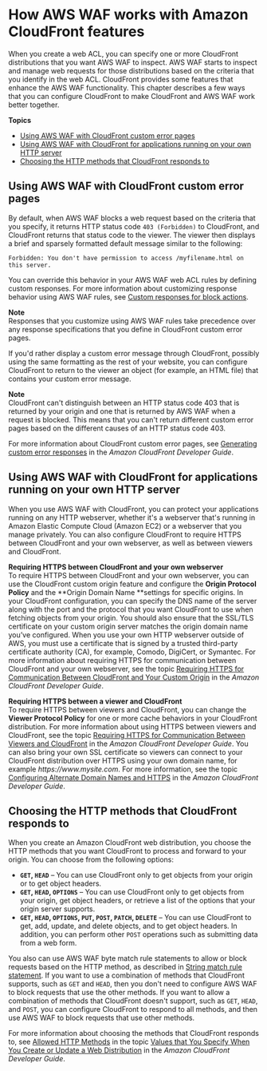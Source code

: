 # How AWS WAF works with Amazon CloudFront features<a name="cloudfront-features"></a>

When you create a web ACL, you can specify one or more CloudFront distributions that you want AWS WAF to inspect\. AWS WAF starts to inspect and manage web requests for those distributions based on the criteria that you identify in the web ACL\. CloudFront provides some features that enhance the AWS WAF functionality\. This chapter describes a few ways that you can configure CloudFront to make CloudFront and AWS WAF work better together\.

**Topics**
+ [Using AWS WAF with CloudFront custom error pages](#cloudfront-features-custom-error-pages)
+ [Using AWS WAF with CloudFront for applications running on your own HTTP server](#cloudfront-features-your-own-http-server)
+ [Choosing the HTTP methods that CloudFront responds to](#cloudfront-features-allowed-http-methods)

## Using AWS WAF with CloudFront custom error pages<a name="cloudfront-features-custom-error-pages"></a>

By default, when AWS WAF blocks a web request based on the criteria that you specify, it returns HTTP status code `403 (Forbidden)` to CloudFront, and CloudFront returns that status code to the viewer\. The viewer then displays a brief and sparsely formatted default message similar to the following:

```
Forbidden: You don't have permission to access /myfilename.html on this server.
```

You can override this behavior in your AWS WAF web ACL rules by defining custom responses\. For more information about customizing response behavior using AWS WAF rules, see [Custom responses for block actions](customizing-the-response-for-blocked-requests.md)\.

**Note**  
Responses that you customize using AWS WAF rules take precedence over any response specifications that you define in CloudFront custom error pages\. 

If you'd rather display a custom error message through CloudFront, possibly using the same formatting as the rest of your website, you can configure CloudFront to return to the viewer an object \(for example, an HTML file\) that contains your custom error message\. 

**Note**  
CloudFront can't distinguish between an HTTP status code 403 that is returned by your origin and one that is returned by AWS WAF when a request is blocked\. This means that you can't return different custom error pages based on the different causes of an HTTP status code 403\. 

For more information about CloudFront custom error pages, see [Generating custom error responses](https://docs.aws.amazon.com/AmazonCloudFront/latest/DeveloperGuide/GeneratingCustomErrorResponses.html) in the *Amazon CloudFront Developer Guide*\.

## Using AWS WAF with CloudFront for applications running on your own HTTP server<a name="cloudfront-features-your-own-http-server"></a>

When you use AWS WAF with CloudFront, you can protect your applications running on any HTTP webserver, whether it's a webserver that's running in Amazon Elastic Compute Cloud \(Amazon EC2\) or a webserver that you manage privately\. You can also configure CloudFront to require HTTPS between CloudFront and your own webserver, as well as between viewers and CloudFront\.

**Requiring HTTPS between CloudFront and your own webserver**  
To require HTTPS between CloudFront and your own webserver, you can use the CloudFront custom origin feature and configure the **Origin Protocol Policy** and the **Origin Domain Name **settings for specific origins\. In your CloudFront configuration, you can specify the DNS name of the server along with the port and the protocol that you want CloudFront to use when fetching objects from your origin\. You should also ensure that the SSL/TLS certificate on your custom origin server matches the origin domain name you’ve configured\. When you use your own HTTP webserver outside of AWS, you must use a certificate that is signed by a trusted third\-party certificate authority \(CA\), for example, Comodo, DigiCert, or Symantec\. For more information about requiring HTTPS for communication between CloudFront and your own webserver, see the topic [Requiring HTTPS for Communication Between CloudFront and Your Custom Origin](https://docs.aws.amazon.com/AmazonCloudFront/latest/DeveloperGuide/using-https-cloudfront-to-custom-origin.html) in the *Amazon CloudFront Developer Guide*\.

**Requiring HTTPS between a viewer and CloudFront**  
To require HTTPS between viewers and CloudFront, you can change the **Viewer Protocol Policy** for one or more cache behaviors in your CloudFront distribution\. For more information about using HTTPS between viewers and CloudFront, see the topic [Requiring HTTPS for Communication Between Viewers and CloudFront](https://docs.aws.amazon.com/AmazonCloudFront/latest/DeveloperGuide/using-https-viewers-to-cloudfront.html) in the *Amazon CloudFront Developer Guide*\. You can also bring your own SSL certificate so viewers can connect to your CloudFront distribution over HTTPS using your own domain name, for example *https://www\.mysite\.com*\. For more information, see the topic [Configuring Alternate Domain Names and HTTPS](https://docs.aws.amazon.com/AmazonCloudFront/latest/DeveloperGuide/cnames-and-https-procedures.html) in the *Amazon CloudFront Developer Guide*\.

## Choosing the HTTP methods that CloudFront responds to<a name="cloudfront-features-allowed-http-methods"></a>

When you create an Amazon CloudFront web distribution, you choose the HTTP methods that you want CloudFront to process and forward to your origin\. You can choose from the following options:
+ **`GET`, `HEAD`** – You can use CloudFront only to get objects from your origin or to get object headers\.
+ **`GET`, `HEAD`, `OPTIONS`** – You can use CloudFront only to get objects from your origin, get object headers, or retrieve a list of the options that your origin server supports\.
+ **`GET`, `HEAD`, `OPTIONS`, `PUT`, `POST`, `PATCH`, `DELETE`** – You can use CloudFront to get, add, update, and delete objects, and to get object headers\. In addition, you can perform other `POST` operations such as submitting data from a web form\. 

You also can use AWS WAF byte match rule statements to allow or block requests based on the HTTP method, as described in [String match rule statement](waf-rule-statement-type-string-match.md)\. If you want to use a combination of methods that CloudFront supports, such as `GET` and `HEAD`, then you don't need to configure AWS WAF to block requests that use the other methods\. If you want to allow a combination of methods that CloudFront doesn't support, such as `GET`, `HEAD`, and `POST`, you can configure CloudFront to respond to all methods, and then use AWS WAF to block requests that use other methods\.

For more information about choosing the methods that CloudFront responds to, see [Allowed HTTP Methods](https://docs.aws.amazon.com/AmazonCloudFront/latest/DeveloperGuide/distribution-web-values-specify.html#DownloadDistValuesAllowedHTTPMethods) in the topic [Values that You Specify When You Create or Update a Web Distribution](https://docs.aws.amazon.com/AmazonCloudFront/latest/DeveloperGuide/distribution-web-values-specify.html) in the *Amazon CloudFront Developer Guide*\.